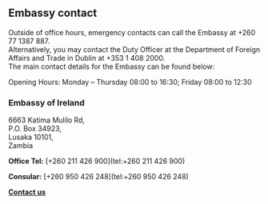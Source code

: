 ## Embassy contact

Outside of office hours, emergency contacts can call the Embassy at +260 77 1387 887.  
Alternatively, you may contact the Duty Officer at the Department of Foreign Affairs and Trade in Dublin at +353 1 408 2000.  
The main contact details for the Embassy can be found below:

Opening Hours: Monday – Thursday 08:00 to 16:30; Friday 08:00 to 12:30

### Embassy of Ireland

6663 Katima Mulilo Rd,   
P.O. Box 34923,   
Lusaka 10101,   
Zambia

**Office Tel:** [+260 211 426 900](tel:+260 211 426 900)

**Consular:** [+260 950 426 248](tel:+260 950 426 248)

[**Contact us**](/en/zambia/lusaka/contact/)